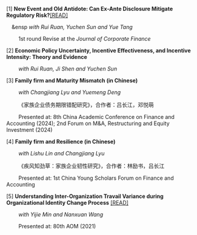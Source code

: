 [1] **New Event and Old Antidote: Can Ex-Ante Disclosure Mitigate Regulatory Risk?**[[READ]](https://papers.ssrn.com/sol3/papers.cfm?abstract_id=4665267)

&emsp;&ensp *with Rui Ruan, Yuchen Sun and Yue Tang*

&emsp;&emsp; 1st round Revise at the *Journal of Corporate Finance*

[2] **Economic Policy Uncertainty, Incentive Effectiveness, and Incentive Intensity: Theory and Evidence**

&emsp;&emsp; *with Rui Ruan, Ji Shen and Yuchen Sun*

[3] **Family firm and Maturity Mismatch (in Chinese)**

&emsp;&emsp; *with Changjiang Lyu and Yuemeng Deng*

&emsp;&emsp; 《家族企业债务期限错配研究》，合作者：吕长江，邓悦萌

&emsp;&emsp; Presented at: 8th China Academic Conference on Finance and Accounting (2024); 2nd Forum on M&A, Restructuring and Equity Investment (2024)

[4] **Family firm and Resilience (in Chinese)**

&emsp;&emsp; *with Lishu Lin and Changjiang Lyu*

&emsp;&emsp; 《疾风知劲草：家族企业韧性研究》，合作者：林励书，吕长江

&emsp;&emsp; Presented at: 1st China Young Scholars Forum on Finance and Accounting

[5] **Understanding Inter-Organization Travail Variance during Organizational Identity Change Process** [[READ]](https://journals.aom.org/doi/10.5465/AMBPP.2020.19889abstract)

&emsp;&emsp; *with Yijie Min and Nanxuan Wang*

&emsp;&emsp; Presented at: 80th AOM (2021)